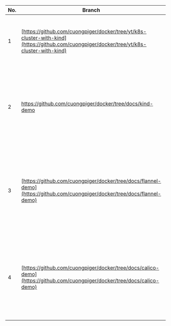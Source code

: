 |No.|Branch|Description|Tag|
|-|-|-|-|
|1|[https://github.com/cuongpiger/docker/tree/yt/k8s-cluster-with-kind](https://github.com/cuongpiger/docker/tree/yt/k8s-cluster-with-kind)|Run k8s cluster with `KinD`, and then access Nginx service through **NodePort**.|`kind`, `k8s`, `nodeport`|
|2|https://github.com/cuongpiger/docker/tree/docs/kind-demo|Run k8s cluster with `KinD`, and then access Nginx service through **NodePort** and **KinD Port Mapping technique**.|`kind`, `k8s`, `nodeport`, `port-mapping`|
|3|[https://github.com/cuongpiger/docker/tree/docs/flannel-demo](https://github.com/cuongpiger/docker/tree/docs/flannel-demo)|Run k8s cluster with `KinD` and `Flannel CNI`, and then using `ping` command to check connectivity between pods on the same cluster.|`kind`, `k8s`, `flannel`, `cni`|
|4|[https://github.com/cuongpiger/docker/tree/docs/calico-demo](https://github.com/cuongpiger/docker/tree/docs/calico-demo)|Run k8s cluster with `KinD` and `Calico CNI`, and then using `ping` command to check connectivity between pods on the same cluster.|`kind`, `k8s`, `calico`, `cni`|
